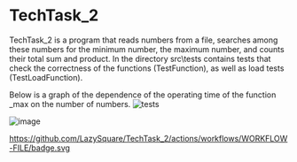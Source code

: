 # TechTask_2
TechTask_2 is a program that reads numbers from a file, searches among these numbers for the minimum number, the maximum number, and counts their total sum and product.
In the directory src\tests contains tests that check the correctness of the functions (TestFunction), as well as load tests (TestLoadFunction).

Below is a graph of the dependence of the operating time of the function _max on the number of numbers.
![tests](https://github.com/LazySquare/TechTask_2/assets/167713992/5df1ed4b-dcdd-4dcb-b056-111a0cffb833)

![image](https://github.com/LazySquare/TechTask_2/assets/167713992/d9989da0-ad47-4edc-aa98-1c764d548026)

https://github.com/LazySquare/TechTask_2/actions/workflows/WORKFLOW-FILE/badge.svg
